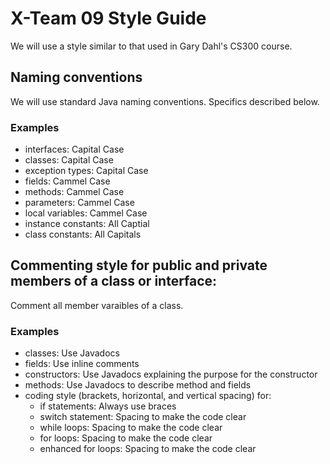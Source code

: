 # X-Team 09 Style Guide

We will use a style similar to that used in Gary Dahl's CS300 course.

## Naming conventions

We will use standard Java naming conventions. Specifics described below.

### Examples
* interfaces: Capital Case
* classes: Capital Case
* exception types: Capital Case
* fields: Cammel Case
* methods: Cammel Case
* parameters: Cammel Case
* local variables: Cammel Case
* instance constants: All Captial
* class constants: All Capitals

## Commenting style for public and private members of a class or interface:

Comment all member varaibles of a class.

### Examples

* classes: Use Javadocs
* fields: Use inline comments
* constructors: Use Javadocs explaining the purpose for the constructor
* methods: Use Javadocs to describe method and fields
* coding style (brackets, horizontal, and vertical spacing) for:
  * if statements: Always use braces
  * switch statement: Spacing to make the code clear
  * while loops: Spacing to make the code clear
  * for loops: Spacing to make the code clear
  * enhanced for loops: Spacing to make the code clear
